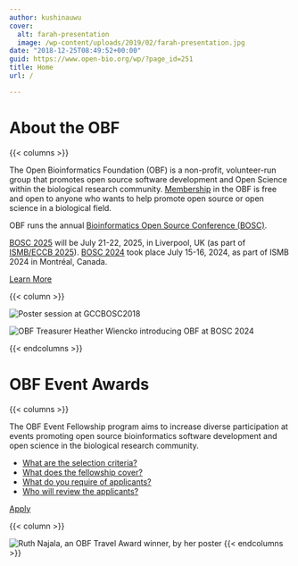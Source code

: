 ```yaml
---
author: kushinauwu
cover:
  alt: farah-presentation
  image: /wp-content/uploads/2019/02/farah-presentation.jpg
date: "2018-12-25T08:49:52+00:00"
guid: https://www.open-bio.org/wp/?page_id=251
title: Home
url: /

---
```

# About the OBF

{{< columns >}}

The Open Bioinformatics Foundation (OBF) is a non-profit, volunteer-run group that promotes open source software development and Open Science within the biological research community. [Membership](/membership/) in the OBF is free and open to anyone who wants to help promote open source or open science in a biological field.

OBF runs the annual [Bioinformatics Open Source Conference (BOSC)](events/about).

[BOSC 2025](events/bosc-2025/) will be July 21-22, 2025, in Liverpool, UK (as part of [ISMB/ECCB 2025](https://www.iscb.org/ismbeccb2025/home)). [BOSC 2024](events/bosc-2024/) took place July 15-16, 2024, as part of ISMB 2024 in Montréal, Canada.

[Learn More](events/about/)

{{< column >}}

![Poster session at GCCBOSC2018](/wp-content/uploads/2019/03/people-at-poster-session-GCC2018-1.jpg)

 
![OBF Treasurer Heather Wiencko introducing OBF at BOSC 2024](/wp-content/uploads/2024/08/Heather-presenting-1.jpeg)

{{< endcolumns >}}

# OBF Event Awards

{{< columns >}}

The OBF Event Fellowship program aims to increase diverse participation at events promoting open source bioinformatics software development and open science in the biological research community.

- [What are the selection criteria?](event-awards/#fellowships-selection-criteria)
- [What does the fellowship cover?](event-awards#fellowships-coverage)
- [What do you require of applicants?](event-awards#fellowships-requirements)
- [Who will review the applicants?](event-awards#fellowships-applications)

[Apply](event-awards/#fellowships-applications)

{{< column >}}

![Ruth Najala, an OBF Travel Award winner, by her poster](/wp-content/uploads/2023/03/Ruth-Nanjala-cropped-OBF-event-fellowship-winner.jpg)
{{< endcolumns >}}
